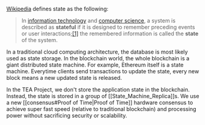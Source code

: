 [Wikipedia](https://en.wikipedia.org/wiki/State_(computer_science)) defines state as the following: 
> In [information technology](https://en.wikipedia.org/wiki/Information_technology "Information technology") and [computer science](https://en.wikipedia.org/wiki/Computer_science "Computer science"), a system is described as **stateful** if it is designed to remember preceding events or user interactions;[[1]](https://en.wikipedia.org/wiki/State_(computer_science)#cite_note-1) the remembered information is called the **state** of the system.
> 

In a traditional cloud computing architecture, the database is most likely used as state storage. In the blockchain world, the whole blockchain is a giant distributed state machine. For example, Ethereum itself is a state machine. Everytime clients send transactions to update the state, every new block means a new updated state is released. 

In the TEA Project, we don't store the application state in the blockchain. Instead, the state is stored in a group of [[State_Machine_Replica]]s. We use a new [[consensus#Proof of Time|Proof of Time]] hardware consensus to achieve super fast speed (relative to traditional blockchain) and processing power without sacrificing security or scalability.  
